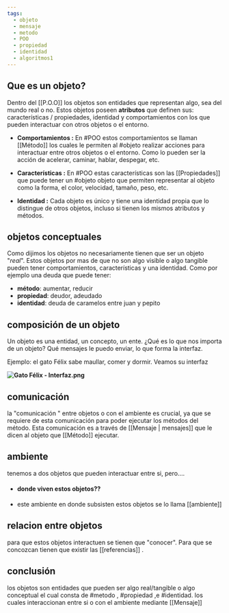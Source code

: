 ```yaml
---
tags:
  - objeto
  - mensaje
  - metodo
  - POO
  - propiedad
  - identidad
  - algoritmos1
---
```

## Que es un objeto?

Dentro del [[P.O.O]] los objetos son entidades que representan algo, sea del mundo real o no. Estos objetos poseen **atributos** que definen sus: características / propiedades, identidad y comportamientos con los que pueden interactuar con otros objetos o el entorno. 

- **Comportamientos :** En #POO  estos comportamientos se llaman [[Método]] los cuales le permiten al #objeto  realizar acciones para interactuar entre otros objetos o el entorno. Como lo pueden ser la acción de acelerar, caminar, hablar, despegar, etc.

- **Características :**  En #POO estas características son las [[Propiedades]] que puede tener un #objeto objeto que permiten representar al objeto como la forma, el color, velocidad, tamaño, peso, etc.

- **Identidad :** Cada objeto es único y tiene una identidad propia que lo distingue de otros objetos, incluso si tienen los mismos atributos y métodos.

## objetos conceptuales

Como dijimos los objetos no necesariamente tienen que ser un objeto "*real*". Estos objetos por mas de que no son algo visible o algo tangible pueden tener comportamientos, características y una identidad. Como por ejemplo una deuda que puede tener:
- **método**: aumentar, reducir
- **propiedad**: deudor, adeudado
- **identidad**: deuda de caramelos entre juan y pepito

## composición de un objeto

Un objeto es una entidad, un concepto, un ente. ¿Qué es lo que nos importa de un objeto? Qué mensajes le puedo enviar, lo que forma la interfaz. 

  
Ejemplo: el gato Félix sabe maullar, comer y dormir. Veamos su interfaz

**![Gato Félix - Interfaz.png](https://lh7-rt.googleusercontent.com/docsz/AD_4nXc6LQ12uNen2XiAz-KX7VRxBPy0MUhbv7-pkkTko9zNCMs3VfxjO2jmKjJk4Ex6ZpEABEOsOJ9ONPHTB0GuV1bRr4uELiuUWnO3jcceECD3lGPYq7OuOMz_7dPzT-l7xcn5SJo7vUDxlOfRZY-2-xGc3w?key=DxhYKopUsWNb-v8RNfJ3Lg)**

## comunicación 

la "comunicación " entre objetos o con el ambiente es crucial, ya que se requiere de esta comunicación para poder ejecutar los métodos del método. Esta comunicación es a través de [[Mensaje | mensajes]] que le dicen al objeto que [[Método]] ejecutar.

## ambiente

tenemos a dos objetos que pueden interactuar entre si, pero....
- #### donde viven estos objetos??
- este ambiente en donde subsisten estos objetos se lo llama [[ambiente]]

## relacion entre objetos

para que estos objetos interactuen se tienen que "conocer". Para que se concozcan tienen que existir las [[referencias]] . 

## conclusión 

los objetos son entidades que pueden ser algo real/tangible o algo conceptual el cual consta de #metodo , #propiedad ,e #identidad. los cuales interaccionan entre si o con el ambiente mediante [[Mensaje]] 